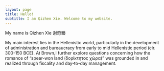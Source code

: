 ```yaml
---
layout: page
title: Hello!
subtitle: I am Qizhen Xie. Welcome to my website.
---
```


My name is Qizhen Xie 谢奇臻

My main interest lies in the Hellenistic world, particularly in the development of administration and bureaucracy from early to mid Hellenistic period (cir. 300-150 BCE). At Brown,I further explore questions concerning how the romance of “spear-won land (δορίκτητος χώρα)” was grounded in and realized through fiscality and day-to-day management.
